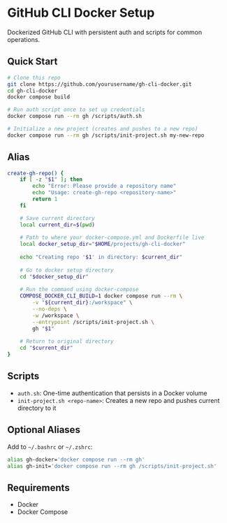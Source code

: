 # GitHub CLI Docker Setup

Dockerized GitHub CLI with persistent auth and scripts for common operations.

## Quick Start

```bash
# Clone this repo
git clone https://github.com/yourusername/gh-cli-docker.git
cd gh-cli-docker
docker compose build

# Run auth script once to set up credentials
docker compose run --rm gh /scripts/auth.sh

# Initialize a new project (creates and pushes to a new repo)
docker compose run --rm gh /scripts/init-project.sh my-new-repo
```

## Alias
```bash
create-gh-repo() {
    if [ -z "$1" ]; then
        echo "Error: Please provide a repository name"
        echo "Usage: create-gh-repo <repository-name>"
        return 1
    fi

    # Save current directory
    local current_dir=$(pwd)
    
    # Path to where your docker-compose.yml and Dockerfile live
    local docker_setup_dir="$HOME/projects/gh-cli-docker"
    
    echo "Creating repo '$1' in directory: $current_dir"
    
    # Go to docker setup directory
    cd "$docker_setup_dir"
    
    # Run the command using docker-compose
    COMPOSE_DOCKER_CLI_BUILD=1 docker compose run --rm \
        -v "${current_dir}:/workspace" \
        --no-deps \
        -w /workspace \
        --entrypoint /scripts/init-project.sh \
        gh "$1"
    
    # Return to original directory
    cd "$current_dir"
}
```

## Scripts

- `auth.sh`: One-time authentication that persists in a Docker volume
- `init-project.sh <repo-name>`: Creates a new repo and pushes current directory to it


## Optional Aliases

Add to `~/.bashrc` or `~/.zshrc`:
```bash
alias gh-docker='docker compose run --rm gh'
alias gh-init='docker compose run --rm gh /scripts/init-project.sh'
```

## Requirements

- Docker
- Docker Compose
